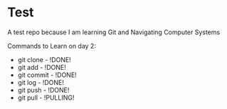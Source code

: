# Test

A test repo because I am learning Git and Navigating Computer Systems

Commands to Learn on day 2:

- git clone - !DONE!
- git add - !DONE!
- git commit - !DONE!
- git log - !DONE!
- git push - !DONE!
- git pull - !PULLING!

